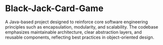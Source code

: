 # Black-Jack-Card-Game
A Java-based project designed to reinforce core software engineering principles such as encapsulation, modularity, and scalability. The codebase emphasizes maintainable architecture, clear abstraction layers, and reusable components, reflecting best practices in object-oriented design.
